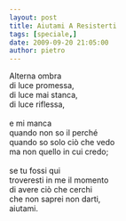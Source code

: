 ```yaml
---
layout: post
title: Aiutami A Resisterti
tags: [speciale,]
date: 2009-09-20 21:05:00
author: pietro
---
```

Alterna ombra<br/>di luce promessa,<br/>di luce mai stanca,<br/>di luce riflessa,<br/><br/>e mi manca<br/>quando non so il perché<br/>quando so solo ciò che vedo<br/>ma non quello in cui credo;<br/><br/>se tu fossi qui<br/>troveresti in me il momento<br/>di avere ciò che cerchi<br/>che non saprei non darti,<br/>aiutami.
